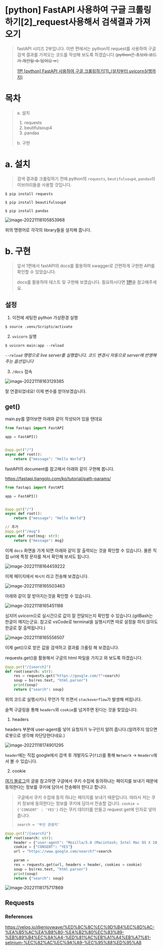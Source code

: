# [python] FastAPI 사용하여 구글 크롤링하기[2]_request사용해서 검색결과 가져오기

> fastAPI 시리즈 2부입니다. 이번 편에서는 python의 request를 사용하여 구글 검색 결과를 가져오는 코드를 작성해 보도록 하겠습니다.(~~python은 초보라 코드가 개판일 수 있어요 ㅠ~~)  
>
> [1편 [python] FastAPI 사용하여 구글 크롤링하기[1]_(설치부터 uvicorn실행까지)](https://jjam89.tistory.com/257)

# 목차

> a. 설치
>
> 1. requests
> 2. beutifulsoup4
> 3. pandas
>
> b. 구현

# a. 설치

> 검색 결과를 크롤링하기 전에 python의 `requests`, `beutifulsoup4`, `pandas`라이브러리들을 사용할 것입니다.

```shell
$ pip install requests
```

```shell
$ pip install beautifulsoup4
```

```shell
$ pip install pandas
```

![image-20221118105853968](C:\Users\Eisen\Documents\GitHub\TIL\CS\Language\Interpreter\python\FastAPI[2].assets\image-20221118105853968.png)

위의 명령어로 각각의 library들을 설치해 줍니다.



# b. 구현

> 앞서 1편에서 fastAPI의 docs를 활용하여 swagger로 간편하게 구현한 API를 확인할 수 있었습니다.
>
> docs를 활용하여 테스트 및 구현해 보겠습니다. 필요하시다면 [1편](https://jjam89.tistory.com/257)을 참고해주세요.

## 설정

1. 이전에 세팅한 python 가상환경 실행

```shell
$ source .venv/Scripts/activate
```

2. `uvicorn` 실행

```shell
$ uvicorn main:app --reload
```

*`--reload` 명령으로 live server를 실행합니다. 코드 변경시 자동으로 server에 반영해 주는 옵션입니다*

3. `/docs` 접속

![image-20221118163129385](C:\Users\Eisen\Documents\GitHub\TIL\CS\Language\Interpreter\python\FastAPI[2].assets\image-20221118163129385.png)

잘 연결되었네요! 이제 변수를 받아보겠습니다.

## get()

main.py를 열어보면 아래와 같이 작성되어 있을 탠데요

```python
from fastapi import FastAPI

app = FastAPI()


@app.get("/")
async def root():
    return {"message": "Hello World"}

```

fastAPI의 document를 참고해서 아래와 같이 구현해 봅니다.

https://fastapi.tiangolo.com/ko/tutorial/path-params/

```python
from fastapi import FastAPI

app = FastAPI()


@app.get("/")
async def root():
    return {"message": "Hello World"}

// 추가
@app.get("/msg")
async def root(msg: str):
    return {"message": msg}

```

이제 `docs` 화면을 가게 되면 아래와 같이 잘 출력되는 것을 확인할 수 있습니다. 물론 직접 url에 특정 문자를 쳐서 확인해 보셔도 됩니다.

![image-20221118164459222](C:\Users\Eisen\Documents\GitHub\TIL\CS\Language\Interpreter\python\FastAPI[2].assets\image-20221118164459222.png)

이제 페이지에서 `메시지` 라고 전송해 보겠습니다.

![image-20221118165503463](C:\Users\Eisen\Documents\GitHub\TIL\CS\Language\Interpreter\python\FastAPI[2].assets\image-20221118165503463.png)

아래와 같이 잘 받아지는것을 확인할 수 있습니다.

![image-20221118165451188](C:\Users\Eisen\Documents\GitHub\TIL\CS\Language\Interpreter\python\FastAPI[2].assets\image-20221118165451188.png)

심지어 uvicorn으로 실시간으로 값이 잘 전달되는지 확인할 수 있습니다.(gitBash는 한글이 깨지는군요. 참고로 vsCode로 terminal을 실행시키면 따로 설정을 하지 않아도 한글로 잘 출력됩니다.)

![image-20221118165556507](C:\Users\Eisen\Documents\GitHub\TIL\CS\Language\Interpreter\python\FastAPI[2].assets\image-20221118165556507.png)

이제 get()으로 받은 값을 검색하고 결과를 크롤링 해 보겠습니다.

requests.get()을 활용해서 구글의 html 파일을 가지고 와 보도록 하겠습니다.

```python
@app.get("/{search}")
def root(search: str):
    res = requests.get("https://google.com/?"+search)
    soup = bs(res.text, "html.parser")
    print(soup)
    return {"search": soup}
```

위의 코드로 실행시키니 무언가 막 뜨면서 `stackoverflow`가 발생해 버립니다.

슬쩍 구글링을 통해 `headers`와 `cookie`를 넘겨주면 된다는 것을 찾았습니다. 

1. headers

headers 부분에 user-agent를 넣어 요청자가 누구인지 알려 줍니다.(알려주지 않으면 로봇으로 생각해 차단당한다네요.)

![image-20221118174901295](C:\Users\Eisen\Documents\GitHub\TIL\CS\Language\Interpreter\python\FastAPI[2].assets\image-20221118174901295.png)

`header`에는 직접 google에서 검색 후 개발자도구(`f12`)를 통해 `Network` -> `Headers`에서 볼 수 있습니다.

2. cookie

[여기 블로그](https://velog.io/@enjoywave/%ED%8C%8C%EC%9D%B4%EC%8D%AC-%EA%B5%AC%EA%B8%80-%EA%B2%80%EC%83%89-%EB%89%B4%EC%8A%A4-%ED%81%AC%EB%A1%A4%EB%A7%81-selinium-%EC%82%AC%EC%9A%A9-%EC%95%88%ED%95%A8)의 글을 참고하면 구글에서 쿠키 수집에 동의하냐는 페이지를 보내기 때문에 동의한다는 정보를 쿠키에 담아서 전송해야 한다고 합니다.

> 구글에서 쿠키 수집에 동의 하냐는 페이지를 보내기 때문입니다. 따라서 저는 쿠키 정보에 동의한다는 정보를 쿠키에 담아서 전송할 겁니다. `cookie = {'CONSENT' : 'YES'}` 라는 쿠키 데이터를 만들고 request get에 인자로 넣어줍니다.
>
> ```python
> search = '부산 관광지'
> ```

```python
@app.get("/{search}")
def root(search: str):
    header = {"user-agent": "Mozilla/5.0 (Macintosh; Intel Mac OS X 10_15_7) AppleWebKit/537.36 (KHTML, like Gecko) Chrome/106.0.0.0 Safari/537.36"}
    cookie = {"CONSENT": "YES"}
    url = "https://www.google.com/search?"+search

    param = 
    res = requests.get(url, headers = header, cookies = cookie)
    soup = bs(res.text, "html.parser")
    print(soup)
    return {"search": soup}
```



![image-20221118175717869](C:\Users\Eisen\Documents\GitHub\TIL\CS\Language\Interpreter\python\FastAPI[2].assets\image-20221118175717869.png)



## Requests





### References

https://velog.io/@enjoywave/%ED%8C%8C%EC%9D%B4%EC%8D%AC-%EA%B5%AC%EA%B8%80-%EA%B2%80%EC%83%89-%EB%89%B4%EC%8A%A4-%ED%81%AC%EB%A1%A4%EB%A7%81-selinium-%EC%82%AC%EC%9A%A9-%EC%95%88%ED%95%A8







